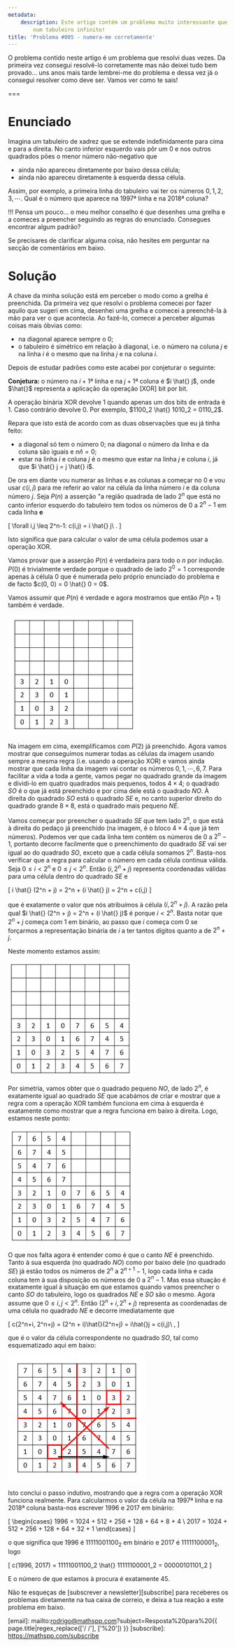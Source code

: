 ```yaml
---
metadata:
    description: Este artigo contém um problema muito interessante que se desenrola
        num tabuleiro infinito!
title: 'Problema #005 - numera-me corretamente'
---
```


O problema contido neste artigo é um problema que resolvi duas vezes. Da primeira vez consegui resolvê-lo corretamente mas não deixei tudo bem provado... uns anos mais tarde lembrei-me do problema e dessa vez já o consegui resolver como deve ser. Vamos ver como te sais!

===


# Enunciado

Imagina um tabuleiro de xadrez que se extende indefinidamente para cima e para a direita. No canto inferior esquerdo vais pôr um $0$ e nos outros quadrados pões o menor número não-negativo que

 - ainda não apareceu diretamente por baixo dessa célula;
 - ainda não apareceu diretamente à esquerda dessa célula.

Assim, por exemplo, a primeira linha do tabuleiro vai ter os números $0, 1, 2, 3, \cdots$. Qual é o número que aparece na $1997$&ordf; linha e na $2018$&ordf; coluna?

!!! Pensa um pouco... o meu melhor conselho é que desenhes uma grelha e a comeces a preencher seguindo as regras do enunciado. Consegues encontrar algum padrão?

Se precisares de clarificar alguma coisa, não hesites em perguntar na secção de comentários em baixo.


# Solução

A chave da minha solução está em perceber o modo como a grelha é preenchida. Da primeira vez que resolvi o problema comecei por fazer aquilo que sugeri em cima, desenhei uma grelha e comecei a preenchê-la à mão para ver o que acontecia. Ao fazê-lo, comecei a perceber algumas coisas mais óbvias como:

 - na diagonal aparece sempre o $0$;
 - o tabuleiro é simétrico em relação à diagonal, i.e. o número na coluna $j$ e na linha $i$ é o mesmo que na linha $j$ e na coluna $i$.

Depois de estudar padrões como este acabei por conjeturar o seguinte:

**Conjetura:** o número na $i+1$&ordf; linha e na $j+1$&ordf; coluna é $i \hat{} j$, onde $\hat{}$ representa a aplicação da operação [XOR] bit por bit.

A operação binária XOR devolve $1$ quando apenas um dos bits de entrada é $1$. Caso contrário devolve $0$. Por exemplo, $1100_2 \hat{} 1010_2 = 0110_2$.

Repara que isto está de acordo com as duas observações que eu já tinha feito:

 - a diagonal só tem o número $0$; na diagonal o número da linha e da coluna são iguais e $n \hat n = 0$;
 - estar na linha $i$ e coluna $j$ é o mesmo que estar na linha $j$ e coluna $i$, já que $i \hat{} j = j \hat{} i$.

De ora em diante vou numerar as linhas e as colunas a começar no $0$ e vou usar $c(i, j)$ para me referir ao valor na célula da linha número $i$ e da coluna número $j$. Seja $P(n)$ a asserção "a região quadrada de lado $2^n$ que está no canto inferior esquerdo do tabuleiro tem todos os números de $0$ a $2^n - 1$ em cada linha **e**

\[
    \forall i,j \leq 2^n-1: c(i,j) = i \hat{} j\ .
\]

Isto significa que para calcular o valor de uma célula podemos usar a operação XOR.

Vamos provar que a asserção $P(n)$ é verdadeira para todo o $n$ por indução. $P(0)$ é trivialmente verdade porque o quadrado de lado $2^0 = 1$ corresponde apenas à célula $0$ que é numerada pelo próprio enunciado do problema e de facto $c(0, 0) = 0 \hat{} 0 = 0$.

Vamos assumir que $P(n)$ é verdade e agora mostramos que então $P(n+1)$ também é verdade.

![A 4 by 4 square already filled in](nmr_1.png)

Na imagem em cima, exemplificamos com $P(2)$ já preenchido. Agora vamos mostrar que conseguimos numerar todas as células da imagem usando sempre a mesma regra (i.e. usando a operação XOR) e vamos ainda mostrar que cada linha da imagem vai contar os números $0, 1, \cdots, 6, 7$. Para facilitar a vida a toda a gente, vamos pegar no quadrado grande da imagem e dividi-lo em quatro quadrados mais pequenos, todos $4 \times 4$; o quadrado $SO$ é o que já está preenchido e por cima dele está o quadrado $NO$. À direita do quadrado $SO$ está o quadrado $SE$ e, no canto superior direito do quadrado grande $8 \times 8$, está o quadrado mais pequeno $NE$.

Vamos começar por preencher o quadrado $SE$ que tem lado $2^n$, o que está à direita do pedaço já preenchido (na imagem, é o bloco $4 \times 4$ que já tem números). Podemos ver que cada linha tem contém os números de $0$ a $2^n - 1$, portanto decorre facilmente que o preenchimento do quadrado $SE$ vai ser igual ao do quadrado $SO$, exceto que a cada célula somamos $2^n$. Basta-nos verificar que a regra para calcular o número em cada célula continua válida. Seja $0 \leq i < 2^n$ e $0 \leq j < 2^n$. Então $(i, 2^n+j)$ representa coordenadas válidas para uma célula dentro do quadrado $SE$ e

\[
    i \hat{} (2^n + j) = 2^n +  (i \hat{} j) = 2^n + c(i,j)
\]

que é exatamente o valor que nós atribuímos à célula $(i, 2^n + j)$. A razão pela qual $i \hat{} (2^n + j) = 2^n + (i \hat{} j)$ é porque $i < 2^n$. Basta notar que $2^n + j$ começa com $1$ em binário, ao passo que $i$ começa com $0$ se forçarmos a representação binária de $i$ a ter tantos dígitos quanto a de $2^n + j$.

Neste momento estamos assim:

![A 4 by 8 rectangle filled in](nmr_2.png)

Por simetria, vamos obter que o quadrado pequeno $NO$, de lado $2^n$, é exatamente igual ao quadrado $SE$ que acabámos de criar e mostrar que a regra com a operação XOR também funciona em cima à esquerda é exatamente como mostrar que a regra funciona em baixo à direita. Logo, estamos neste ponto:

![An L shaped region filled in](nmr_3.png)

O que nos falta agora é entender como é que o canto $NE$ é preenchido. Tanto à sua esquerda (no quadrado $NO$) como por baixo dele (no quadrado $SE$) já estão todos os números de $2^n$ a $2^{n+1} - 1$, logo cada linha e cada coluna tem à sua disposição os números de $0$ a $2^n - 1$. Mas essa situação é exatamente igual à situação em que estamos quando vamos preencher o canto $SO$ do tabuleiro, logo os quadrados $NE$ e $SO$ são o mesmo. Agora assume que $0 \leq i, j < 2^n$. Então $(2^n + i, 2^n + j)$ representa as coordenadas de uma célula no quadrado $NE$ e decorre imediatamente que

\[
    c(2^n+i, 2^n+j) = (2^n + i)\hat{}(2^n+j) = i\hat{}j = c(i,j)\ ,
\]

que é o valor da célula correspondente no quadrado $SO$, tal como esquematizado aqui em baixo:

![The 8 by 8 square filled in](nmr_4.png)

Isto conclui o passo indutivo, mostrando que a regra com a operação XOR funciona realmente. Para calcularmos o valor da célula na $1997$&ordf; linha e na $2018$&ordf; coluna basta-nos escrever $1996$ e $2017$ em binário:

\[
    \begin{cases}
        1996 = 1024 + 512 + 256 + 128 + 64 + 8 + 4 \\
        2017 = 1024 + 512 + 256 + 128 + 64 + 32 + 1
    \end{cases}
\]

o que significa que $1996$ é $11111001100_2$ em binário e $2017$ é $11111100001_2$, logo

\[
    c(1996, 2017) = 11111001100_2 \hat{} 11111100001_2 = 00000101101_2
\]

E o número de que estamos à procura é exatamente $45$.


Não te esqueças de [subscrever a newsletter][subscribe] para receberes os problemas diretamente na tua caixa de correio,
e deixa a tua reação a este problema em baixo.

[email]: mailto:rodrigo@mathspp.com?subject=Resposta%20para%20{{ page.title|regex_replace(['/ /'], ['%20']) }}
[subscribe]: https://mathspp.com/subscribe

